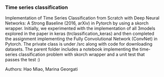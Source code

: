 ### Time series classification
Implementation of Time Series Classification from Scratch with Deep Neural Networks: A Strong Baseline (2016, arXiv) in Pytorch by using a skorch wrapper. Initially, we experimented with the implementation of all 3models explored in the paper in keras (trclassification_keras) and then completed the assignment implementing the Fully Convolutional Network (ConvNet) in Pytorch. 
The private class is under /src along with code for downloading datasets. The parent folder includes a notebook implementing the time-series classification problem with skorch wrapper and a unit test that passes the test :)      

Authors: Hao Miao, Marina Georgati


